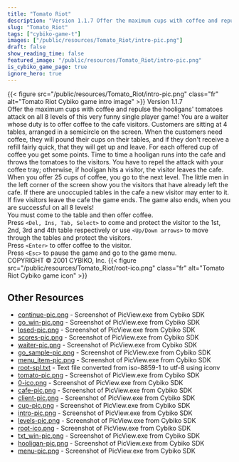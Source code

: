 ```yaml
---
title: "Tomato Riot"
description: "Version 1.1.7 Offer the maximum cups with coffee and repulse the hooligans' tomatoes attack on all 8 levels of this very funny single player game! You are a waiter whose duty is to offer coffee to the cafe visitors. Customers are sitting at 4 tables, arranged in a semicircle on ..."
slug: "Tomato_Riot"
tags: ["cybiko-game-t"]
images: ["/public/resources/Tomato_Riot/intro-pic.png"]
draft: false
show_reading_time: false
featured_image: "/public/resources/Tomato_Riot/intro-pic.png"
is_cybiko_game_page: true
ignore_hero: true
---
```

{{< figure src="/public/resources/Tomato_Riot/intro-pic.png" class="fr" alt="Tomato Riot Cybiko game intro image" >}}
Version 1.1.7 \
Offer the maximum cups with coffee and repulse the hooligans' tomatoes attack on all 8 levels of this very funny single player game! You are a waiter whose duty is to offer coffee to the cafe visitors. Customers are sitting at 4 tables, arranged in a semicircle on the screen. When the customers need coffee, they will pound their cups on their tables, and if they don't receive a refill fairly quick, that they will get up and leave. For each offered cup of coffee you get some points. Time to time a hooligan runs into the cafe and throws the tomatoes to the visitors. You have to repel the attack with your coffee tray; otherwise, if hooligan hits a visitor, the visitor leaves the cafe. When you offer 25 cups of coffee, you go to the next level. The little men in the left corner of the screen show you the visitors that have already left the cafe. If there are unoccupied tables in the cafe a new visitor may enter to it. If five visitors leave the cafe the game ends. The game also ends, when you are successful on all 8 levels! \
You must come to the table and then offer coffee. \
Press `<Del, Ins, Tab, Select>`  to come and protect the visitor to the 1st, 2nd, 3rd and 4th table respectively or use `<Up/Down arrows>`  to move through the tables and protect the visitors. \
Press `<Enter>`  to offer coffee to the visitor. \
Press `<Esc>`  to pause the game and go to the game menu. \
COPYRIGHT © 2001 CYBIKO, Inc. {{< figure src="/public/resources/Tomato_Riot/root-ico.png" class="fr" alt="Tomato Riot Cybiko game icon" >}}

## Other Resources
* [continue-pic.png](/public/resources/Tomato_Riot/continue-pic.png) - Screenshot of PicView.exe from Cybiko SDK
* [go_win-pic.png](/public/resources/Tomato_Riot/go_win-pic.png) - Screenshot of PicView.exe from Cybiko SDK
* [losed-pic.png](/public/resources/Tomato_Riot/losed-pic.png) - Screenshot of PicView.exe from Cybiko SDK
* [scores-pic.png](/public/resources/Tomato_Riot/scores-pic.png) - Screenshot of PicView.exe from Cybiko SDK
* [waiter-pic.png](/public/resources/Tomato_Riot/waiter-pic.png) - Screenshot of PicView.exe from Cybiko SDK
* [go_sample-pic.png](/public/resources/Tomato_Riot/go_sample-pic.png) - Screenshot of PicView.exe from Cybiko SDK
* [menu_item-pic.png](/public/resources/Tomato_Riot/menu_item-pic.png) - Screenshot of PicView.exe from Cybiko SDK
* [root-spl.txt](/public/resources/Tomato_Riot/root-spl.txt) - Text file converted from iso-8859-1 to utf-8 using iconv
* [tomato-pic.png](/public/resources/Tomato_Riot/tomato-pic.png) - Screenshot of PicView.exe from Cybiko SDK
* [0-ico.png](/public/resources/Tomato_Riot/0-ico.png) - Screenshot of PicView.exe from Cybiko SDK
* [cafe-pic.png](/public/resources/Tomato_Riot/cafe-pic.png) - Screenshot of PicView.exe from Cybiko SDK
* [client-pic.png](/public/resources/Tomato_Riot/client-pic.png) - Screenshot of PicView.exe from Cybiko SDK
* [cup-pic.png](/public/resources/Tomato_Riot/cup-pic.png) - Screenshot of PicView.exe from Cybiko SDK
* [intro-pic.png](/public/resources/Tomato_Riot/intro-pic.png) - Screenshot of PicView.exe from Cybiko SDK
* [levels-pic.png](/public/resources/Tomato_Riot/levels-pic.png) - Screenshot of PicView.exe from Cybiko SDK
* [root-ico.png](/public/resources/Tomato_Riot/root-ico.png) - Screenshot of PicView.exe from Cybiko SDK
* [txt_win-pic.png](/public/resources/Tomato_Riot/txt_win-pic.png) - Screenshot of PicView.exe from Cybiko SDK
* [hooligan-pic.png](/public/resources/Tomato_Riot/hooligan-pic.png) - Screenshot of PicView.exe from Cybiko SDK
* [menu-pic.png](/public/resources/Tomato_Riot/menu-pic.png) - Screenshot of PicView.exe from Cybiko SDK
